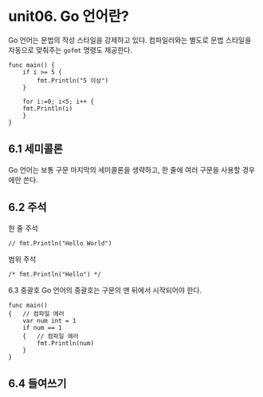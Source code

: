
unit06. Go 언어란?
==
  
  
Go 언어는 문법의 작성 스타일을 강제하고 있다. 컴파일러와는 별도로 문법 스타일을 자동으로 맞춰주는 <code>gofmt</code> 명령도 제공한다.
<pre><code>func main() {
    if i >= 5 {
        fmt.Println("5 이상")
    }
    
    for i:=0; i<5; i++ {
    fmt.Println(i)
    }
}
</code></pre>
  
6.1 세미콜론
--
Go 언어는 보통 구문 마지막의 세미콜론을 생략하고, 한 줄에 여러 구문을 사용할 경우에만 쓴다.
  
6.2 주석
--
한 줄 주석
<pre><code>// fmt.Println("Hello World")
</code></pre>
  
범위 주석
<pre><code>/* fmt.Println("Hello") */
</code></pre>
  
6.3 중괄호
Go 언어의 중괄호는 구문의 맨 뒤에서 시작되어야 한다.

<pre><code>func main()
{   // 컴파일 에러
    var num int = 1
    if num == 1
    {   // 컴파일 에러
        fmt.Println(num)
    }
}
</code></pre>
  
6.4 들여쓰기
--
